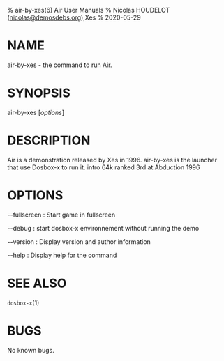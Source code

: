 % air-by-xes(6) Air User Manuals
% Nicolas HOUDELOT (nicolas@demosdebs.org),Xes
% 2020-05-29

# NAME
air-by-xes - the command to run Air.

# SYNOPSIS
air-by-xes [*options*]

# DESCRIPTION
Air is a demonstration released by Xes in 1996.
air-by-xes is the launcher that use Dosbox-x to run it.
intro 64k ranked 3rd at Abduction 1996

# OPTIONS
\--fullscreen
:   Start game in fullscreen

\--debug
:   start dosbox-x environnement without running the demo

\--version
:   Display version and author information

\--help
:   Display help for the command

# SEE ALSO
`dosbox-x`(1)

# BUGS
No known bugs.
